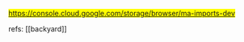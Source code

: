 
<mark class='path'>https://console.cloud.google.com/storage/browser/ma-imports-dev</mark>

refs: [[backyard]]
